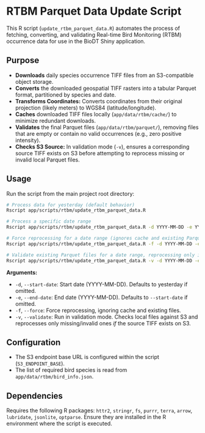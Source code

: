 # RTBM Parquet Data Update Script

This R script (`update_rtbm_parquet_data.R`) automates the process of fetching, converting, and validating Real-time Bird Monitoring (RTBM) occurrence data for use in the BioDT Shiny application.

## Purpose

*   **Downloads** daily species occurrence TIFF files from an S3-compatible object storage.
*   **Converts** the downloaded geospatial TIFF rasters into a tabular Parquet format, partitioned by species and date.
*   **Transforms Coordinates:** Converts coordinates from their original projection (likely meters) to WGS84 (latitude/longitude).
*   **Caches** downloaded TIFF files locally (`app/data/rtbm/cache/`) to minimize redundant downloads.
*   **Validates** the final Parquet files (`app/data/rtbm/parquet/`), removing files that are empty or contain no valid occurrences (e.g., zero positive intensity).
*   **Checks S3 Source:** In validation mode (`-v`), ensures a corresponding source TIFF exists on S3 before attempting to reprocess missing or invalid local Parquet files.

## Usage

Run the script from the main project root directory:

```bash
# Process data for yesterday (default behavior)
Rscript app/scripts/rtbm/update_rtbm_parquet_data.R

# Process a specific date range
Rscript app/scripts/rtbm/update_rtbm_parquet_data.R -d YYYY-MM-DD -e YYYY-MM-DD

# Force reprocessing for a date range (ignores cache and existing Parquet)
Rscript app/scripts/rtbm/update_rtbm_parquet_data.R -f -d YYYY-MM-DD -e YYYY-MM-DD

# Validate existing Parquet files for a date range, reprocessing only if necessary and source exists
Rscript app/scripts/rtbm/update_rtbm_parquet_data.R -v -d YYYY-MM-DD -e YYYY-MM-DD
```

**Arguments:**

*   `-d`, `--start-date`: Start date (YYYY-MM-DD). Defaults to yesterday if omitted.
*   `-e`, `--end-date`: End date (YYYY-MM-DD). Defaults to `--start-date` if omitted.
*   `-f`, `--force`: Force reprocessing, ignoring cache and existing files.
*   `-v`, `--validate`: Run in validation mode. Checks local files against S3 and reprocesses only missing/invalid ones *if* the source TIFF exists on S3.

## Configuration

*   The S3 endpoint base URL is configured within the script (`S3_ENDPOINT_BASE`).
*   The list of required bird species is read from `app/data/rtbm/bird_info.json`.

## Dependencies

Requires the following R packages: `httr2`, `stringr`, `fs`, `purrr`, `terra`, `arrow`, `lubridate`, `jsonlite`, `optparse`. Ensure they are installed in the R environment where the script is executed.
